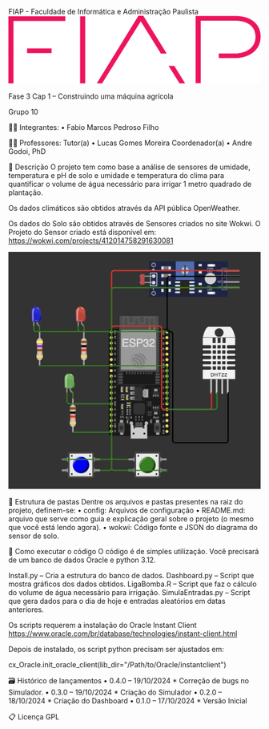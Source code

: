 FIAP - Faculdade de Informática e Administração Paulista
![alt text](images/logo-fiap.png)

Fase 3 Cap 1 – Construindo uma máquina agrícola

Grupo 10

👨‍🎓 Integrantes:
•	Fabio Marcos Pedroso Filho

👩‍🏫 Professores:
Tutor(a)
•	Lucas Gomes Moreira
Coordenador(a)
•	Andre Godoi, PhD

📜 Descrição
O projeto tem como base a análise de sensores de umidade, temperatura e pH de solo e umidade e temperatura do clima para quantificar o volume de água necessário para irrigar 1 metro quadrado de plantação.

Os dados climáticos são obtidos através da API pública OpenWeather.

Os dados do Solo são obtidos através de Sensores criados no site Wokwi. 
O Projeto do Sensor criado está disponível em: https://wokwi.com/projects/412014758291630081

![alt text](images/wokwi.jpg)

📁 Estrutura de pastas
Dentre os arquivos e pastas presentes na raiz do projeto, definem-se:
•	config: Arquivos de configuração
•	README.md: arquivo que serve como guia e explicação geral sobre o projeto (o mesmo que você está lendo agora).
•	wokwi: Código fonte e JSON do diagrama do sensor de solo. 

🔧 Como executar o código
O código é de simples utilização. Você precisará de um banco de dados Oracle e python 3.12.

Install.py – Cria a estrutura do banco de dados.
Dashboard.py – Script que mostra gráficos dos dados obtidos.
LigaBomba.R – Script que faz o cálculo do volume de água necessário para irrigação.
SimulaEntradas.py – Script que gera dados para o dia de hoje e entradas aleatórios em datas anteriores.

Os scripts requerem a instalação do Oracle Instant Client https://www.oracle.com/br/database/technologies/instant-client.html

Depois de instalado, os script python precisam ser ajustados em:

cx_Oracle.init_oracle_client(lib_dir="/Path/to/Oracle/instantclient")

🗃 Histórico de lançamentos
•	0.4.0 – 19/10/2024 * Correção de bugs no Simulador.
•	0.3.0 – 19/10/2024 * Criação do Simulador
•	0.2.0 – 18/10/2024 * Criação do Dashboard
•	0.1.0 – 17/10/2024 * Versão Inicial

📋 Licença
GPL


